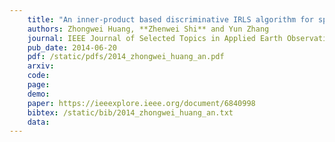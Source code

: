 ```yaml
---
    title: "An inner-product based discriminative IRLS algorithm for sparse hyperspectral detection"
    authors: Zhongwei Huang, **Zhenwei Shi** and Yun Zhang
    journal: IEEE Journal of Selected Topics in Applied Earth Observations and Remote Sensing (JSTARS)
    pub_date: 2014-06-20
    pdf: /static/pdfs/2014_zhongwei_huang_an.pdf
    arxiv: 
    code: 
    page: 
    demo: 
    paper: https://ieeexplore.ieee.org/document/6840998
    bibtex: /static/bib/2014_zhongwei_huang_an.txt
    data:
---
```

    